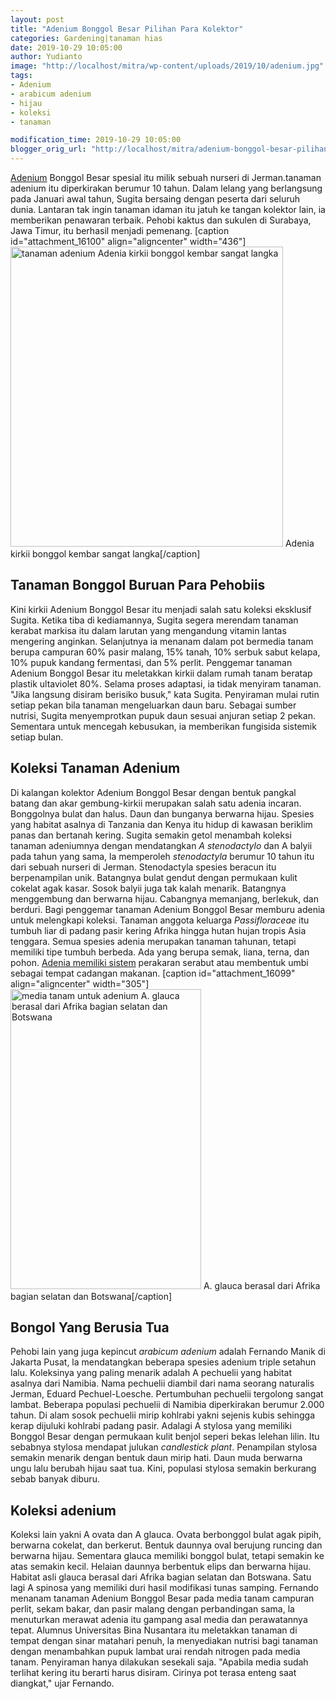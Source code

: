 ```yaml
---
layout: post
title: "Adenium Bonggol Besar Pilihan Para Kolektor"
categories: Gardening|tanaman hias
date: 2019-10-29 10:05:00
author: Yudianto
image: "http://localhost/mitra/wp-content/uploads/2019/10/adenium.jpg"
tags:
- Adenium
- arabicum adenium
- hijau
- koleksi
- tanaman

modification_time: 2019-10-29 10:05:00
blogger_orig_url: "http://localhost/mitra/adenium-bonggol-besar-pilihan-para.html"
---
```


<a class="wpil_keyword_link " title="Adenium" href="http://127.0.0.1/mitra/topik/adenium" data-wpil-keyword-link="linked">Adenium</a> Bonggol Besar spesial itu milik sebuah nurseri di Jerman.tanaman adenium itu diperkirakan berumur 10 tahun. Dalam lelang yang berlangsung pada Januari awal tahun, Sugita bersaing dengan peserta dari seluruh dunia. Lantaran tak ingin tanaman idaman itu jatuh ke tangan kolektor lain, ia memberikan penawaran terbaik. Pehobi kaktus dan sukulen di Surabaya, Jawa Timur, itu berhasil menjadi pemenang.
[caption id="attachment_16100" align="aligncenter" width="436"]<a href="http://127.0.0.1/mitra/wp-content/uploads/2019/10/adenia_436x480.jpg"><img class="wp-image-16100 size-full" src="http://127.0.0.1/mitra/wp-content/uploads/2019/10/adenia_436x480.jpg" alt="tanaman adenium Adenia kirkii bonggol kembar sangat langka" width="436" height="480" /></a> Adenia kirkii bonggol kembar sangat langka[/caption]
<h2>Tanaman Bonggol Buruan Para Pehobiis</h2>
Kini kirkii Adenium Bonggol Besar itu menjadi salah satu koleksi eksklusif Sugita. Ketika tiba di kediamannya, Sugita segera merendam tanaman kerabat markisa itu dalam larutan yang mengandung vitamin lantas mengering anginkan. Selanjutnya ia menanam dalam pot bermedia tanam berupa campuran 60% pasir malang, 15% tanah, 10% serbuk sabut kelapa, 10% pupuk kandang fermentasi, dan 5% perlit.
Penggemar tanaman Adenium Bonggol Besar itu meletakkan kirkii dalam rumah tanam beratap plastik ultaviolet 80%. Selama proses adaptasi, ia tidak menyiram tanaman. "Jika langsung disiram berisiko busuk," kata Sugita. Penyiraman mulai rutin setiap pekan bila tanaman mengeluarkan daun baru.
Sebagai sumber nutrisi, Sugita menyemprotkan pupuk daun sesuai anjuran setiap 2 pekan. Sementara untuk mencegah kebusukan, ia memberikan fungisida sistemik setiap bulan.
<h2>Koleksi Tanaman Adenium</h2>
Di kalangan kolektor Adenium Bonggol Besar dengan bentuk pangkal batang dan akar gembung-kirkii merupakan salah satu adenia incaran. Bonggolnya bulat dan halus. Daun dan bunganya berwarna hijau. Spesies yang habitat asalnya di Tanzania dan Kenya itu hidup di kawasan beriklim panas dan bertanah kering.
Sugita semakin getol menambah koleksi tanaman adeniumnya dengan mendatangkan <em>A stenodactylo</em> dan A balyii pada tahun yang sama, la memperoleh <em>stenodactyla</em> berumur 10 tahun itu dari sebuah nurseri di Jerman.
Stenodactyla spesies beracun itu berpenampilan unik. Batangnya bulat gendut dengan permukaan kulit cokelat agak kasar. Sosok balyii juga tak kalah menarik. Batangnya menggembung dan berwarna hijau. Cabangnya memanjang, berlekuk, dan berduri.
Bagi penggemar tanaman Adenium Bonggol Besar memburu adenia untuk melengkapi koleksi. Tanaman anggota keluarga <em>Passifloraceae</em> itu tumbuh liar di padang pasir kering Afrika hingga hutan hujan tropis Asia tenggara.
Semua spesies adenia merupakan tanaman tahunan, tetapi memiliki tipe tumbuh berbeda. Ada yang berupa semak, liana, terna, dan pohon. <a href="http://127.0.0.1/mitra/prospek-budidaya-bunga-krisan-di-gowa.html">Adenia memiliki sistem</a> perakaran serabut atau membentuk umbi sebagai tempat cadangan makanan.
[caption id="attachment_16099" align="aligncenter" width="305"]<a href="http://127.0.0.1/mitra/wp-content/uploads/2019/10/adenia_305x480.jpg"><img class="wp-image-16099 size-full" src="http://127.0.0.1/mitra/wp-content/uploads/2019/10/adenia_305x480.jpg" alt="media tanam untuk adenium A. glauca berasal dari Afrika bagian selatan dan Botswana" width="305" height="480" /></a> A. glauca berasal dari Afrika bagian selatan dan Botswana[/caption]
<h2>Bongol Yang Berusia Tua</h2>
Pehobi lain yang juga kepincut <em><span class="keyword _ngcontent-brs-85" aria-hidden="false">arabicum adenium</span></em> adalah Fernando Manik di Jakarta Pusat, la mendatangkan beberapa spesies <span class="keyword _ngcontent-brs-85" aria-hidden="false">adenium triple </span>setahun lalu. Koleksinya yang paling menarik adalah A pechuelii yang habitat asalnya dari Namibia.
Nama pechuelii diambil dari nama seorang naturalis Jerman, Eduard Pechuel-Loesche. Pertumbuhan pechuelii tergolong sangat lambat. Beberapa populasi pechuelii di Namibia diperkirakan berumur 2.000 tahun. Di alam sosok pechuelii mirip kohlrabi yakni sejenis kubis sehingga kerap dijuluki kohlrabi padang pasir.
Adalagi A stylosa yang memiliki Bonggol Besar dengan permukaan kulit benjol seperi bekas lelehan lilin. Itu sebabnya stylosa mendapat julukan <i>candlestick plant</i>. Penampilan stylosa semakin menarik dengan bentuk daun mirip hati. Daun muda berwarna ungu lalu berubah hijau saat tua. Kini, populasi stylosa semakin berkurang sebab banyak diburu.
<h2>Koleksi adenium</h2>
Koleksi lain yakni A ovata dan A glauca. Ovata berbonggol bulat agak pipih, berwarna cokelat, dan berkerut. Bentuk daunnya oval berujung runcing dan berwarna hijau. Sementara glauca memiliki bonggol bulat, tetapi semakin ke atas semakin kecil. Helaian daunnya berbentuk elips dan berwarna hijau. Habitat asli glauca berasal dari Afrika bagian selatan dan Botswana. Satu lagi A spinosa yang memiliki duri hasil modifikasi tunas samping.
Fernando menanam tanaman Adenium Bonggol Besar pada media tanam campuran perlit, sekam bakar, dan pasir malang dengan perbandingan sama, la menuturkan merawat adenia itu gampang asal media dan perawatannya tepat.
Alumnus Universitas Bina Nusantara itu meletakkan tanaman di tempat dengan sinar matahari penuh, la menyediakan nutrisi bagi tanaman dengan menambahkan pupuk lambat urai rendah nitrogen pada media tanam. Penyiraman hanya dilakukan sesekali saja. "Apabila media sudah terlihat kering itu berarti harus disiram. Cirinya pot terasa enteng saat diangkat," ujar Fernando.
